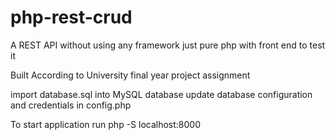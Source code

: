 # php-rest-crud
A REST API without using any framework just pure php with front end to test it

Built According to University final year project assignment

import database.sql into MySQL database
update database configuration and credentials in config.php

To start application run 
php -S localhost:8000